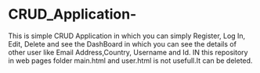 # CRUD_Application-
This is simple CRUD Application in which you can simply Register, Log In, Edit, Delete and see the DashBoard in which you can see the details of other user like Email Address,Country, Username and Id.
IN this repository in web pages folder main.html and user.html is not usefull.It can be deleted.
